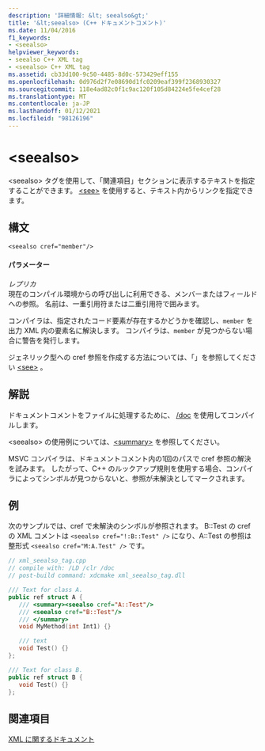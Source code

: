 ```yaml
---
description: '詳細情報: &lt; seealso&gt;'
title: '&lt;seealso> (C++ ドキュメントコメント)'
ms.date: 11/04/2016
f1_keywords:
- <seealso>
helpviewer_keywords:
- seealso C++ XML tag
- <seealso> C++ XML tag
ms.assetid: cb33d100-9c50-4485-8d0c-573429eff155
ms.openlocfilehash: 0d976d2f7e08690d1fc0209eaf399f2368930327
ms.sourcegitcommit: 118e4ad82c0f1c9ac120f105d84224e5fe4cef28
ms.translationtype: MT
ms.contentlocale: ja-JP
ms.lasthandoff: 01/12/2021
ms.locfileid: "98126196"
---
```

# <a name="ltseealsogt"></a>&lt;seealso&gt;

\<seealso> タグを使用して、「関連項目」セクションに表示するテキストを指定することができます。 [\<see>](see-visual-cpp.md) を使用すると、テキスト内からリンクを指定できます。

## <a name="syntax"></a>構文

```
<seealso cref="member"/>
```

#### <a name="parameters"></a>パラメーター

*レプリカ*<br/>
現在のコンパイル環境からの呼び出しに利用できる、メンバーまたはフィールドへの参照。  名前は、一重引用符または二重引用符で囲みます。

コンパイラは、指定されたコード要素が存在するかどうかを確認し、`member` を出力 XML 内の要素名に解決します。  コンパイラは、`member` が見つからない場合に警告を発行します。

ジェネリック型への cref 参照を作成する方法については、「」を参照してください [\<see>](see-visual-cpp.md) 。

## <a name="remarks"></a>解説

ドキュメントコメントをファイルに処理するために、 [/doc](doc-process-documentation-comments-c-cpp.md) を使用してコンパイルします。

\<seealso> の使用例については、[\<summary>](summary-visual-cpp.md) を参照してください。

MSVC コンパイラは、ドキュメントコメント内の1回のパスで cref 参照の解決を試みます。  したがって、C++ のルックアップ規則を使用する場合、コンパイラによってシンボルが見つからないと、参照が未解決としてマークされます。

## <a name="example"></a>例

次のサンプルでは、cref で未解決のシンボルが参照されます。 B::Test の cref の XML コメントは `<seealso cref="!:B::Test" />` になり、A::Test の参照は整形式 `<seealso cref="M:A.Test" />` です。

```cpp
// xml_seealso_tag.cpp
// compile with: /LD /clr /doc
// post-build command: xdcmake xml_seealso_tag.dll

/// Text for class A.
public ref struct A {
   /// <summary><seealso cref="A::Test"/>
   /// <seealso cref="B::Test"/>
   /// </summary>
   void MyMethod(int Int1) {}

   /// text
   void Test() {}
};

/// Text for class B.
public ref struct B {
   void Test() {}
};
```

## <a name="see-also"></a>関連項目

[XML に関するドキュメント](xml-documentation-visual-cpp.md)
